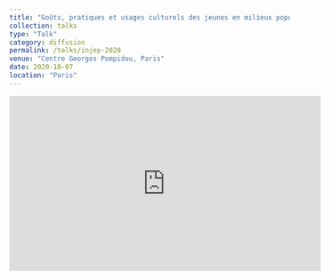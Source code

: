 ```yaml
---
title: "Goûts, pratiques et usages culturels des jeunes en milieux populaires"
collection: talks
type: "Talk"
category: diffusion
permalink: /talks/injep-2020
venue: "Centre Georges Pompidou, Paris"
date: 2020-10-07
location: "Paris"
---
```


<iframe width="560" height="315" src="https://www.youtube-nocookie.com/embed/YTLKR7FLLuI?si=NBZ-weuv8b0Uj8AX&amp;start=3937" title="YouTube video player" frameborder="0" allow="accelerometer; autoplay; clipboard-write; encrypted-media; gyroscope; picture-in-picture; web-share" referrerpolicy="strict-origin-when-cross-origin" allowfullscreen></iframe>